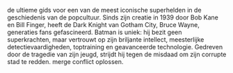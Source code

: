 de ultieme gids voor een van de meest iconische superhelden in de geschiedenis van de popcultuur. Sinds zijn creatie in 1939 door Bob Kane en Bill Finger, heeft de Dark Knight van Gotham City, Bruce Wayne, generaties fans gefascineerd. Batman is uniek: hij bezit geen superkrachten, maar vertrouwt op zijn briljante intellect, meesterlijke detectievaardigheden, toptraining en geavanceerde technologie. Gedreven door de tragedie van zijn jeugd, strijdt hij tegen de misdaad om zijn corrupte stad te redden.
 merge conflict oplossen.
